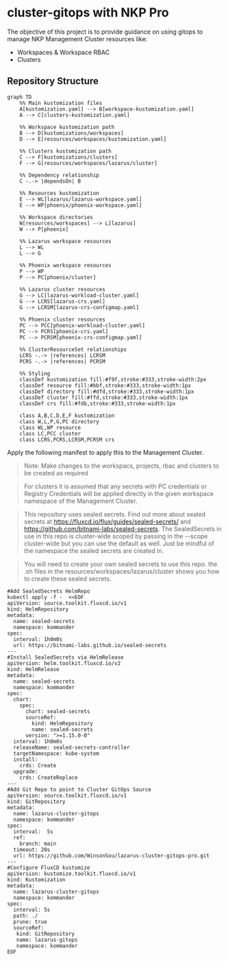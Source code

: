 # cluster-gitops with NKP Pro

The objective of this project is to provide guidance on using gitops to manage NKP Management Cluster resources like:
- Workspaces & Workspace RBAC
- Clusters

## Repository Structure

```mermaid
graph TD
    %% Main kustomization files
    A[kustomization.yaml] --> B[workspace-kustomization.yaml]
    A --> C[clusters-kustomization.yaml]
    
    %% Workspace kustomization path
    B --> D[kustomizations/workspaces]
    D --> E[resources/workspaces/kustomization.yaml]
    
    %% Clusters kustomization path
    C --> F[kustomizations/clusters]
    F --> G[resources/workspaces/lazarus/cluster]
    
    %% Dependency relationship
    C -.-> |dependsOn| B
    
    %% Resources kustomization
    E --> WL[lazarus/lazarus-workspace.yaml]
    E --> WP[phoenix/phoenix-workspace.yaml]
    
    %% Workspace directories
    W[resources/workspaces] --> L[lazarus]
    W --> P[phoenix]
    
    %% Lazarus workspace resources
    L --> WL
    L --> G
    
    %% Phoenix workspace resources
    P --> WP
    P --> PC[phoenix/cluster]
    
    %% Lazarus cluster resources
    G --> LC[lazarus-workload-cluster.yaml]
    G --> LCRS[lazarus-crs.yaml]
    G --> LCRSM[lazarus-crs-configmap.yaml]
    
    %% Phoenix cluster resources
    PC --> PCC[phoenix-workload-cluster.yaml]
    PC --> PCRS[phoenix-crs.yaml]
    PC --> PCRSM[phoenix-crs-configmap.yaml]
    
    %% ClusterResourceSet relationships
    LCRS -.-> |references| LCRSM
    PCRS -.-> |references| PCRSM
    
    %% Styling
    classDef kustomization fill:#f9f,stroke:#333,stroke-width:2px
    classDef resource fill:#bbf,stroke:#333,stroke-width:1px
    classDef directory fill:#dfd,stroke:#333,stroke-width:1px
    classDef cluster fill:#ffd,stroke:#333,stroke-width:1px
    classDef crs fill:#fdb,stroke:#333,stroke-width:1px
    
    class A,B,C,D,E,F kustomization
    class W,L,P,G,PC directory
    class WL,WP resource
    class LC,PCC cluster
    class LCRS,PCRS,LCRSM,PCRSM crs
```


Apply the following manifest to apply this to the Management Cluster.
> Note: Make changes to the workspacs, projects, rbac and clusters to be created as required

> For clusters it is assumed that any secrets with PC credentials or Registry Credentials will be applied directly in the given workspace namespace of the Management Cluster. 

> This repository uses sealed secrets. Find out more about sealed secrets at https://fluxcd.io/flux/guides/sealed-secrets/ and https://github.com/bitnami-labs/sealed-secrets.
> The SealedSecrets in use in this repo is cluster-wide scoped by passing in the --scope cluster-wide but you can use the default as well. Just be mindful of the namespace the sealed secrets are created in.

> You will need to create your own sealed secrets to use this repo. the .sh files in the resources/workspaces/lazarus/cluster shows you how to create these sealed secrets.

```
#Add SealedSecrets HelmRepo
kubectl apply -f -  <<EOF
apiVersion: source.toolkit.fluxcd.io/v1
kind: HelmRepository
metadata:
  name: sealed-secrets
  namespace: kommander
spec:
  interval: 1h0m0s
  url: https://bitnami-labs.github.io/sealed-secrets
---
#Install SealedSecrets via HelmRelease
apiVersion: helm.toolkit.fluxcd.io/v2
kind: HelmRelease
metadata:
  name: sealed-secrets
  namespace: kommander
spec:
  chart:
    spec:
      chart: sealed-secrets
      sourceRef:
        kind: HelmRepository
        name: sealed-secrets
      version: ">=1.15.0-0"
  interval: 1h0m0s
  releaseName: sealed-secrets-controller
  targetNamespace: kube-system
  install:
    crds: Create
  upgrade:
    crds: CreateReplace
---
#Add Git Repo to point to Cluster GitOps Source
apiVersion: source.toolkit.fluxcd.io/v1
kind: GitRepository
metadata:
  name: lazarus-cluster-gitops
  namespace: kommander
spec:
  interval:  5s
  ref:
    branch: main
  timeout: 20s
  url: https://github.com/WinsonSou/lazarus-cluster-gitops-pro.git
---
#Configure FluxCD kustomize
apiVersion: kustomize.toolkit.fluxcd.io/v1
kind: Kustomization
metadata:
  name: lazarus-cluster-gitops
  namespace: kommander
spec:
  interval: 5s
  path: ./
  prune: true
  sourceRef:
   kind: GitRepository
   name: lazarus-gitops
   namespace: kommander
EOF
